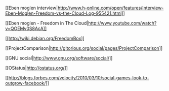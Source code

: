 [[Eben moglen interview|http://www.h-online.com/open/features/Interview-Eben-Moglen-Freedom-vs-the-Cloud-Log-955421.html]]

[[Eben moglen - Freedom in The Cloud|http://www.youtube.com/watch?v=QOEMv0S8AcA]]

[[http://wiki.debian.org/FreedomBox]]

[[ProjectComparison|http://gitorious.org/social/pages/ProjectComparison]]

[[GNU social|http://www.gnu.org/software/social/]]

[[OStatus|http://ostatus.org/]]

[[http://blogs.forbes.com/velocity/2010/03/10/social-games-look-to-outgrow-facebook/]]
